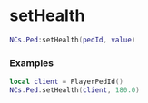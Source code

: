 # setHealth

```lua
NCs.Ped:setHealth(pedId, value)
```

### Examples
```lua
local client = PlayerPedId()
NCs.Ped.setHealth(client, 180.0)
```